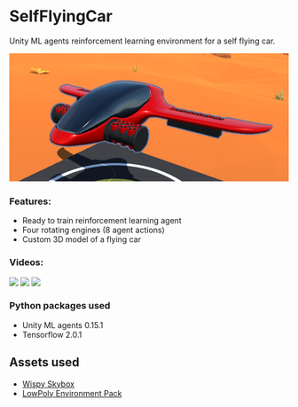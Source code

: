 # SelfFlyingCar
 Unity ML agents reinforcement learning environment for a self flying car.

![](https://github.com/roboserg/SelfFlyingCar/blob/master/Jet.png)

### Features:
* Ready to train reinforcement learning agent
* Four rotating engines (8 agent actions)
* Custom 3D model of a flying car

### Videos:
![](https://github.com/roboserg/SelfFlyingCar/blob/master/landing.gif)
![](https://github.com/roboserg/SelfFlyingCar/blob/master/engines.gif)
![](https://github.com/roboserg/SelfFlyingCar/blob/master/ball.gif)

### Python packages used
* Unity ML agents 0.15.1
* Tensorflow 2.0.1

## Assets used
* [Wispy Skybox](https://assetstore.unity.com/packages/2d/textures-materials/sky/wispy-skybox-21737)
* [LowPoly Environment Pack](https://assetstore.unity.com/packages/3d/environments/landscapes/lowpoly-environment-pack-99479)
